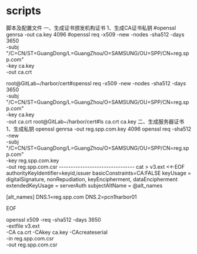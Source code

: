 # scripts
脚本及配置文件
一、生成证书颁发机构证书
1、生成CA证书私钥
#openssl genrsa -out ca.key 4096
#openssl req -x509 -new -nodes -sha512 -days 3650 \
 -subj "/C=CN/ST=GuangDong/L=GuangZhou/O=SAMSUNG/OU=SPP/CN=reg.spp.com" \
 -key ca.key \
 -out ca.crt

 root@GitLab~/harbor/cert#openssl req -x509 -new -nodes -sha512 -days 3650 \
   -subj "/C=CN/ST=GuangDong/L=GuangZhou/O=SAMSUNG/OU=SPP/CN=reg.spp.com" \
   -key ca.key \
   -out ca.crt
root@GitLab~/harbor/cert#ls
ca.crt  ca.key
二、生成服务器证书
1、生成私钥
openssl genrsa -out reg.spp.com.key 4096
openssl req -sha512 -new \
    -subj "/C=CN/ST=GuangDong/L=GuangZhou/O=SAMSUNG/OU=SPP/CN=reg.spp.com" \
    -key reg.spp.com.key \
    -out reg.spp.com.csr
    --------------------------------
cat > v3.ext <<-EOF
authorityKeyIdentifier=keyid,issuer
basicConstraints=CA:FALSE
keyUsage = digitalSignature, nonRepudiation, keyEncipherment, dataEncipherment
extendedKeyUsage = serverAuth
subjectAltName = @alt_names

[alt_names]
DNS.1=reg.spp.com
DNS.2=pcn1harbor01

EOF

openssl x509 -req -sha512 -days 3650 \
    -extfile v3.ext \
    -CA ca.crt -CAkey ca.key -CAcreateserial \
    -in reg.spp.com.csr \
    -out reg.spp.com.csr
